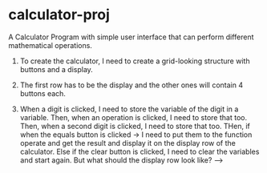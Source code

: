 # calculator-proj
A Calculator Program with simple user interface that can perform different mathematical operations.


 1. To create the calculator, I need to create a grid-looking structure with buttons and a display. 
 
 2. The first row has to be the display and the other ones will contain 4 buttons each. 
 
 3. When a digit is clicked, I need to store the variable of the digit in a variable. Then, when an operation is clicked, I need to store that too. Then, when a second digit is clicked, I need to store that too. THen, if when the equals button is clicked -> I need to put them to the function operate and get the result and display it on the display row of the calculator. Else if the clear button is clicked, I need to clear the variables and start again. But what should the display row look like? -->